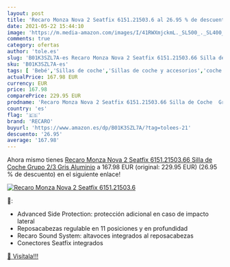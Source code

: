 ```yaml
---
layout: post
title: 'Recaro Monza Nova 2 Seatfix 6151.21503.6 al 26.95 % de descuento'
date: 2021-05-22 15:44:10
image: 'https://m.media-amazon.com/images/I/41RWXmjckmL._SL500_._SL400_.jpg'
comments: true
category: ofertas
author: 'tole.es'
slug: 'B01K3SZL7A-es Recaro Monza Nova 2 Seatfix 6151.21503.66 Silla de Coche...'
sku: 'B01K3SZL7A-es'
tags: [ 'Bebé','Sillas de coche','Sillas de coche y accesorios','coche','de','recaro','silla', ]
actualPrice: 167.98 EUR
currency: EUR
price: 167.98
comparePrice: 229.95 EUR
prodname: 'Recaro Monza Nova 2 Seatfix 6151.21503.66 Silla de Coche  Grupo 2/3  Gris Aluminio'
country: 'es'
flag: '🇪🇸'
brand: 'RECARO'
buyurl: 'https://www.amazon.es/dp/B01K3SZL7A/?tag=tolees-21'
descuento: '26.95'
average: '167.98'
---
```


Ahora mismo tienes [Recaro Monza Nova 2 Seatfix 6151.21503.66 Silla de Coche  Grupo 2/3  Gris Aluminio](https://www.amazon.es/dp/B01K3SZL7A/?tag=tolees-21) a 167.98 EUR (original: 229.95 EUR) (26.95 %  de descuento) en el siguiente enlace!

[![Recaro Monza Nova 2 Seatfix 6151.21503.6](https://m.media-amazon.com/images/I/41RWXmjckmL._SL500_._SL400_.jpg)](https://www.amazon.es/dp/B01K3SZL7A/?tag=tolees-21)

🔎:

- Advanced Side Protection: protección adicional en caso de impacto lateral
- Reposacabezas regulable en 11 posiciones y en profundidad
- Recaro Sound System: altavoces integrados al reposacabezas
- Conectores Seatfix integrados

[🛒 Visítala!!!](https://www.amazon.es/dp/B01K3SZL7A/?tag=tolees-21)

